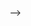 <!-- ---
title: 'Flow of a Full-Stack Application'
date: '2020-01-05'
category: "React"
---

![](https://miro.medium.com/max/600/1*o3K3iFBBtyM8aRAUrfrZyw.png)

In this article, I'll explain the whole flow of a full-stack application built on top of the MERN stack. 

* Node.js
* MongoDB
* Express.js
* React
* Redux
* Webpack
* Babel

## Configuring Webpack and Babel
```js
//webpack.config.js
var webpack = require('webpack');
var path = require('path');
const MiniCssExtractPlugin = require("mini-css-extract-plugin");

module.exports = {
  mode: 'development',
  devtool: 'inline-source-map',
  entry: [
    './client/index.js',
  ],
  module: {
    rules: [
      {
        test: /\.(js|jsx)$/,
        exclude: /node_modules/,
        use: { loader: 'babel-loader' },
      },
      {
        test: /\.(scss|css)$/,
        use: [
          { loader: MiniCssExtractPlugin.loader },
          {
            loader: 'css-loader',
          },
          { loader: 'sass-loader' }
        ]
      },
      {
        test: /\.(png|jpg|gif)$/,
        use: [
          {
            loader: 'file-loader',
            options: {}
          }
        ]
      }
    ]
  },
  resolve: {
    extensions: ['.js', '.jsx']
  },
  output: {
    filename: 'bundle.js',
    path: __dirname + '/dist/bundle/',
    publicPath: '/static/'
  },
  plugins: [
    new webpack.HotModuleReplacementPlugin(),
    new webpack.DefinePlugin({
      'process.env': {
        'NODE_ENV': JSON.stringify('development')
      }
    }),
    new MiniCssExtractPlugin({
      filename: "bundle.css",
    })
  ]
}

//.babelrc
{
  "presets": [
    "@babel/preset-env",
    "@babel/preset-react"
  ],
  "plugins": [
    "@babel/plugin-proposal-class-properties",
    "@babel/plugin-transform-react-jsx",
    "@babel/plugin-transform-runtime"
  ]
}


```
Before getting into the main parts, first we have to configure Webpack. For those of you who are not familiar with Webpack, it's basically a module bundler which bundles all of our code and generates a bundle and give to the browser that it can understand. I've written an entire article on [Setting up a React project using Webpack and Babel](http://localhost:8000/Everything%20you%20need%20to%20know%20about%20React%20Router/), you can read about it for a better understanding.

Babel helps in transform our code, e.g., **babel-loader** looks for the ```js/jsx``` files and transform into something that the browser can understand. Similarly, **file-loade**r would load all the static files with the extensions of ```png,jpg,gif``` and transform them. **css-loader** and **sass-loader** convert the styles that we have used. 

Further in .babelrc, we've defined some babel presets and plugins. **@babel/preset-env** transpiles ES6 syntax to ES5 or whatever the browser can understand whereas **@babel/preset-react** handles the conversion of JSX modules into the simpler form. **@babel/plugin-proposal-class-properties** transpiles the class modules and so on. 

We set the entry point of our application to ```'./client/index.js'```. The final bundle that webpack will generate will be in the **dist** folder with the filename of ```bundle.js```.

 ```publicPath: '/static/'``` tells the **webpack-dev-server** to serve our bundle from this path, i.e. ```/static/```.

<hr>

```js
//app.js
var createError = require('http-errors');
var express = require('express');
var path = require('path');
var cookieParser = require('cookie-parser');
var logger = require('morgan');
var mongoose = require('mongoose');

var indexRouter = require('./routes/index');
var usersRouter = require('./routes/users');


var app = express();

// view engine setup
app.set('views', path.join(__dirname, 'views'));
app.set('view engine', 'ejs');

app.use(logger('dev'));
app.use(express.json());
app.use(express.urlencoded({ extended: false }));
app.use(cookieParser());
app.use(express.static(path.join(__dirname, 'public')));

if (process.env.NODE_ENV === "development") {
  const webpack = require("webpack");
  const webpackConfig = require("./webpack.config");
  const compiler = webpack(webpackConfig);

  app.use(
    require("webpack-dev-middleware")(compiler, {
      noInfo: true,
      publicPath: webpackConfig.output.publicPath
    })
  );

  app.use(require("webpack-hot-middleware")(compiler));
}

mongoose.connect('mongodb://localhost:3003/myApp', async function (err) {
  console.log('connected ?', err ? false : true);
});


app.use('/', indexRouter);
app.use('/users', usersRouter);



// catch 404 and forward to error handler
app.use(function(req, res, next) {
  next(createError(404));
});

// error handler
app.use(function(err, req, res, next) {
  // set locals, only providing error in development
  res.locals.message = err.message;
  res.locals.error = req.app.get('env') === 'development' ? err : {};

  // render the error page
  res.status(err.status || 500);
  res.render('error');
});

module.exports = app;
```


<!-- This is our **app.js** file. You can see that we have done a lot of stuff in it like database connection, error handler, view engine, etc. ejs is the chosen view engine here. -->



<!-- ```index.js``` in **client** folder would look like this. 

```js
import React from 'react'
import ReactDOM from 'react-dom'

const App = () => {
    return (
        <div>My App</div>
    )
}


ReactDOM.render(<App />, document.getElementById('root'))
```


Now, let's go into the **views** directory. Our React App would mount here. Also, we have to include our bundled files here, i.e., bundle.js and bundle.css.

```js
<!DOCTYPE html>
<html>
  <head>
    <title><%= title %></title>
    <link rel='stylesheet' href='/static/bundle.css' />
  </head>
  <body>
    <div id="root"></div>
    <script src="/static/bundle.js"></script>
  </body>
</html>
```

The request first comes to the ```indexRouter```. So, we go to ```index.js``` in our **routes** folder. It basically renders the **index.ejs** file which we have shown above. 

```js
const express = require('express');
const router = express.Router();

/* GET home page. */
router.get('/', function(req, res, next) {
  res.render('index', { title: 'My App' });
});

module.exports = router;
```

Now, if you ```npm start``` you'll see **My App** on your screen. That's our basic frontend setup.


## Authentication (BackEnd)


* Authentication is the process of confirming a user’s identity. In backend, the server verifies the identity of the user and sends an affirmative response back to the client-side(if true).


* User has its credentials saved in the database when he tries to register, in the pre-save hook/function. After that password is hashed using npm’s bcrypt package.

```js
userSchema.pre('save', function(next) {
  if (this.password) {
    this.password = bcrypt.hashSync(this.password, 10); // this refers to the user object
    next();
  }
}

userSchema.methods.confirmPassword = function(password) {
  return bcrypt.compareSync(password, this.password);
};
```

* In client side, we have a login form; user enters his credentials such as email and password. When the user submits the button, a request goes to the server and pass through the middlewares and then to the routers that will handle the request.


* Then, we find the user using email or username, and then the validatePassword function gets called which compares the entered password to the already hashed password in the database. If it returns true, a JSON web token is generated using jwt.sign and given to the user. In case of a session, a particular cookie for the user is generated with the session id to later identify the user.


* We can store token in the localStorage or in the redux store itself.


* Now, if the user tries to access some protected routes, say, admin route, the authtoken is send via headers, and after that a middleware calls a function in the server-side called verifyToken which checks if there’s a token in the headers. It’s important to know, a token comes with endcodes payload, signature and a secret. verifytoken decodes the userId from the token and thus verifies the user. Finally, a response is send back.

```js
var jwt = require('jsonwebtoken');

function generateToken(payload) {
  return jwt.sign(payload, 'abcdef');
}

function verifyToken(req, res, next) {
  var token = req.headers.authorization || '';
  if (token) {
    jwt.verify(token, 'secret', (err, decoded) => {
      if (err) res.json({ token: 'Token Not Matched' });
      next();
    });
  } else {
    return res.json({ token: 'Token Not Found' });
  }
}
``` -->




























 -->

